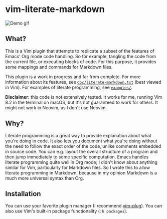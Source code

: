 # vim-literate-markdown

![Demo gif](demo.gif)

## What?

This is a Vim plugin that attempts to replicate a subset of the features of Emacs' Org mode code handling.
So for example, tangling the code from the current file, or executing blocks of code.
For this purpose, it provides some mappings and commands for Markdown files.

This plugin is a work in progress and far from complete.
For more information about its features, see [`doc/literate-markdown.txt`](doc/literate-markdown.txt) (best viewed in Vim).
For examples of literate programming, see [`examples/`](examples/).

**Disclaimer:** this code is not extensively tested. It works for me, running Vim 8.2 in the terminal on macOS, but it's not guaranteed to work for others. It might not work in Neovim, as I don't use Neovim.

## Why?

Literate programming is a great way to provide explanation about what you're doing in code.
It also lets you document what you're doing without the need to follow the exact order of the code, unlike comments embedded in source code.
You can e.g. layout the overall structure of a program and then jump immediately to some specific computation.
Emacs handles literate programming quite well in Org mode; I didn't know about anything similar for Vim, particularly for Markdown files.
So I wrote this to allow literate programming in Markdown, because in my opinion Markdown is a much more universal syntax than Org.

## Installation

You can use your favorite plugin manager (I recommend [vim-plug](https://github.com/junegunn/vim-plug)).
You can also use Vim's built-in package functionality (`:h packages`).
